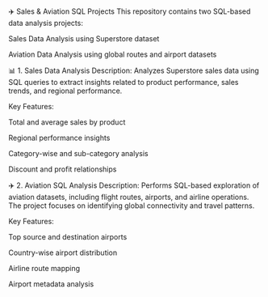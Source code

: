 ✈️ Sales & Aviation SQL Projects
This repository contains two SQL-based data analysis projects:

Sales Data Analysis using Superstore dataset

Aviation Data Analysis using global routes and airport datasets

📊 1. Sales Data Analysis
Description:
Analyzes Superstore sales data using SQL queries to extract insights related to product performance, sales trends, and regional performance.

Key Features:

Total and average sales by product

Regional performance insights

Category-wise and sub-category analysis

Discount and profit relationships

✈️ 2. Aviation SQL Analysis
Description:
Performs SQL-based exploration of aviation datasets, including flight routes, airports, and airline operations. The project focuses on identifying global connectivity and travel patterns.

Key Features:

Top source and destination airports

Country-wise airport distribution

Airline route mapping

Airport metadata analysis
